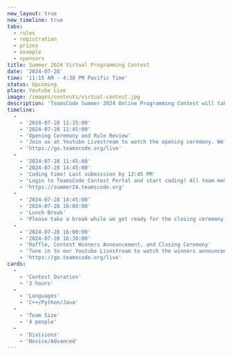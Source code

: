```yaml
---
new_layout: true
new_timeline: true
tabs:
  - rules
  - registration
  - prizes
  - example
  - sponsors
title: Summer 2024 Virtual Programming Contest
date: '2024-07-28'
time: '11:15 AM - 4:30 PM Pacific Time'
status: Upcoming
place: Youtube Live
image: /images/contests/virtual-contest.jpg
description: 'TeamsCode Summer 2024 Online Programming Contest will take place on Sunday, July 28th, from 11:15 AM to 4:30 PM (Pacific Time) through a Youtube livestream! Computer science students are welcomed to join this competitive programming experience! Teams of up to 4 students will spend 3 hours solving interesting algorithmic problems. There will be two divisions: Novice and Advanced. Prizes will be given out, including placement awards, raffle prizes, and more! Only pre-college participants are eligible for prizes.'
timeline:
  -
    - '2024-07-28 11:15:00'
    - '2024-07-28 11:45:00'
    - 'Opening Ceremony and Rule Review'
    - 'Join us at Youtube Livestream to watch the opening ceremony. We will also be going over the rules of the contest.'
    - 'https://go.teamscode.org/live'
  -
    - '2024-07-28 11:45:00'
    - '2024-07-28 14:45:00'
    - 'Coding time! Last submission by 12:45 PM'
    - 'Login to TeamsCode Contest Portal and start coding! All team members can submit solutions and get instant feedbacks until 2:45 PM.'
    - 'https://summer24.teamscode.org'
  -
    - '2024-07-28 14:45:00'
    - '2024-07-28 16:00:00'
    - 'Lunch Break'
    - 'Please take a break while we get ready for the closing ceremony.'
  -
    - '2024-07-28 16:00:00'
    - '2024-07-28 16:30:00'
    - 'Raffle, Contest Winners Announcement, and Closing Ceremony'
    - 'Tune in to our Youtube Livestream to watch the winners announcement, raffle, and our final closing ceremony.'
    - 'https://go.teamscode.org/live'
cards:
  -
    - 'Contest Duration'
    - '3 hours'
  -
    - 'Languages'
    - 'C++/Python/Java'
  -
    - 'Team Size'
    - '4 people'
  -
    - 'Divisions'
    - 'Novice/Advanced'
---
```

